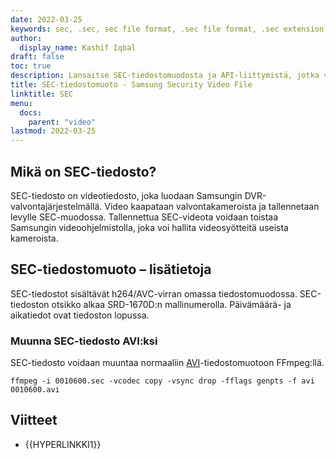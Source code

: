 ```yaml
---
date: 2022-03-25
keywords: sec, .sec, sec file format, .sec file format, .sec extension, sec extension
author:
  display_name: Kashif Iqbal
draft: false
toc: true
description: Lansaitse SEC-tiedostomuodosta ja API-liittymistä, jotka voivat luoda ja avata SEC-tiedostons.
title: SEC-tiedostomuoto - Samsung Security Video File
linktitle: SEC
menu:
  docs:
    parent: "video"
lastmod: 2022-03-25
---
```


## Mikä on SEC-tiedosto?

SEC-tiedosto on videotiedosto, joka luodaan Samsungin DVR-valvontajärjestelmällä. Video kaapataan valvontakameroista ja tallennetaan levylle SEC-muodossa. Tallennettua SEC-videota voidaan toistaa Samsungin videoohjelmistolla, joka voi hallita videosyötteitä useista kameroista.

## SEC-tiedostomuoto – lisätietoja

SEC-tiedostot sisältävät h264/AVC-virran omassa tiedostomuodossa. SEC-tiedoston otsikko alkaa SRD-1670D:n mallinumerolla. Päivämäärä- ja aikatiedot ovat tiedoston lopussa.

### Muunna SEC-tiedosto AVI:ksi

SEC-tiedosto voidaan muuntaa normaaliin [AVI](/video/avi/)-tiedostomuotoon FFmpeg:llä.

```
ffmpeg -i 0010600.sec -vcodec copy -vsync drop -fflags genpts -f avi 0010600.avi
```

## Viitteet ##

- {{HYPERLINKKI1}}

